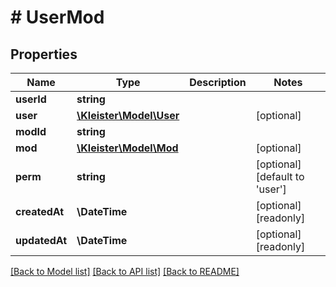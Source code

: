 # # UserMod

## Properties

Name | Type | Description | Notes
------------ | ------------- | ------------- | -------------
**userId** | **string** |  |
**user** | [**\Kleister\Model\User**](User.md) |  | [optional]
**modId** | **string** |  |
**mod** | [**\Kleister\Model\Mod**](Mod.md) |  | [optional]
**perm** | **string** |  | [optional] [default to 'user']
**createdAt** | **\DateTime** |  | [optional] [readonly]
**updatedAt** | **\DateTime** |  | [optional] [readonly]

[[Back to Model list]](../../README.md#models) [[Back to API list]](../../README.md#endpoints) [[Back to README]](../../README.md)
